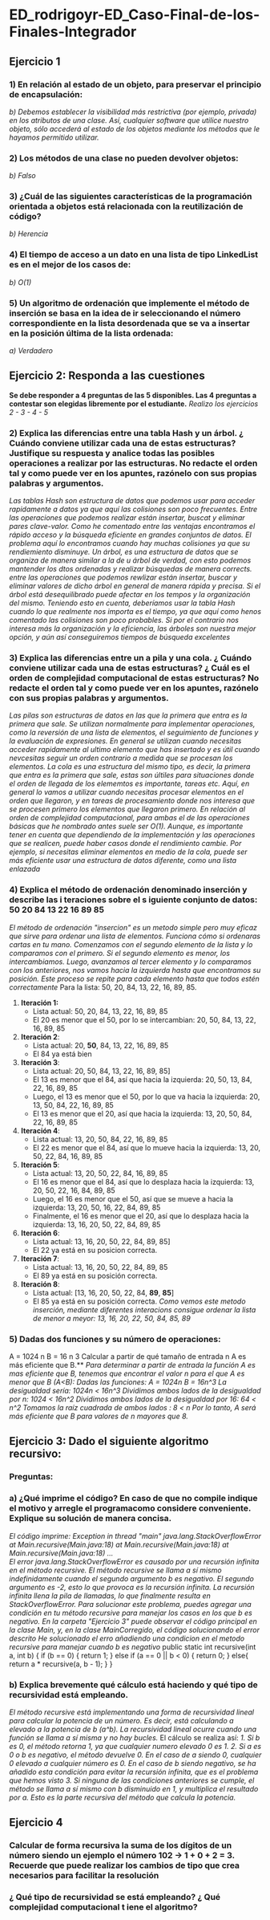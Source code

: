 # ED_rodrigoyr-ED_Caso-Final-de-los-Finales-Integrador

## Ejercicio 1
### 1) En relación al estado de un objeto, para preservar el principio de encapsulación: ###
*b)    Debemos establecer la visibilidad más restrictiva (por ejemplo, privada) en los atributos de una clase. Así, cualquier software que utilice nuestro objeto, sólo accederá al estado de los objetos mediante los métodos que le hayamos permitido utilizar.*

### 2)     Los métodos de una clase no pueden devolver objetos:
*b)    Falso*

### 3)     ¿Cuál de las siguientes características de la programación orientada a objetos está relacionada con la reutilización de código?
*b)    Herencia*

### 4)     El tiempo de acceso a un dato en una lista de tipo LinkedList es en el mejor de los casos de:
*b)    O(1)*

### 5)     Un algoritmo de ordenación que implemente el método de inserción se basa en la idea de ir seleccionando el número correspondiente en la lista desordenada que se va a insertar en la posición última de la lista ordenada:
*a)    Verdadero*

## Ejercicio 2: Responda a las cuestiones
**Se debe responder a 4 preguntas de las 5 disponibles. Las 4 preguntas a contestar son elegidas libremente por el estudiante.**
*Realizo los ejercicios 2 - 3 - 4 - 5*

### 2)     Explica las diferencias entre una tabla Hash y un árbol. ¿ Cuándo conviene utilizar cada una de estas estructuras? Justifique su respuesta y analice todas las posibles operaciones a realizar por las estructuras. No redacte el orden tal y como puede ver en los apuntes, razónelo con sus propias palabras y argumentos.
*Las tablas Hash son estructura de datos que podemos usar para acceder rapidamente a datos ya que aquí las colisiones son poco frecuentes. Entre las operaciones que podemos realizar están insertar, buscat y eliminar pares clave-valor. Como he comentado entre las ventajas encontramos el rápido acceso y la búsqueda eficiente en grandes conjuntos de datos. El problema aquí lo encontramos cuando hay muchas colisiones ya que su rendiemiento disminuye.
Un árbol, es una estructura de datos que se organiza de manera similar a la de u árbol de verdad, con esto podemos mantender los dtos ordenadas y realizar búsquedas de manera corrects. entre las operaciones que podemos rewlizar están insertar, buscar y eliminar valores de dicho árbol en general de manera rápida y precisa. Si el árbol está desequilibrado puede afectar en los tempos y la organización del mismo.
Teniendo esto en cuenta, deberíamos usar la tabla Hash cuando lo que realmente nos importa es el tiempo, ya que aquí como henos comentado las colisiones son poco probables. Si por el contrario nos interesa más la organización y la eficiencia, las árboles son nuestra mejor opción, y aún así conseguiremos tiempos de búsqueda excelentes*

### 3)     Explica las diferencias entre un a pila y una cola. ¿ Cuándo conviene utilizar cada una de estas estructuras? ¿ Cuál es el orden de complejidad computacional de estas estructuras? No redacte el orden tal y como puede ver en los apuntes, razónelo con sus propias palabras y argumentos.
*Las pilas son estructuras de datos en las que la primera que entra es la primera que sale. Se utilizan normalmente para implementar operaciones, como la reversión de una lista de elementos, el seguimiento de funciones y la evaluación de expresiones. En general se utilizan cuando necesitas acceder rapidamente al ultimo elemento que has insertado y es útil cuando nevcesitas seguir un orden contrario a medida que se procesan los elementos.
La cola es una estructura del mismo tipo, es decir, la primera que entra es la primera que sale, estas son últiles para situaciones donde el orden de llegada de los elememtos es importante, tareas etc. Aquí, en general lo vamos a utilizar cuando necesitas procesar elementos en el orden que llegaron,  y en tareas de procesamiento donde nos interesa que se procesen primero los elementos que llegaron primero.
En relación al orden de complejidad computacional, para ambas el de las operaciones básicas que he nombrado antes suele ser O(1). Aunque, es importante tener en cuenta que dependiendo de la implementación y las operaciones que se realicen, puede haber casos donde el rendimiento cambie. Por ejemplo, si necesitas eliminar elementos en medio de la cola, puede ser más eficiente usar una estructura de datos diferente, como una lista enlazada*

### 4)     Explica   el    método    de    ordenación    denominado    inserción  y describe  las i teraciones sobre el s iguiente conjunto de datos: 50 20 84 13 22 16 89 85
*El método de ordenación "insercion" es un metodo simple pero muy eficaz que sirve para ordenar una lista de elementos. Funciona cómo si ordenaras cartas en tu mano. Comenzamos con el segundo elemento de la lista y lo comparamos con el primero. Si el segundo elemento es menor, los intercambiamos. Luego, avanzamos al tercer elemento y lo comparamos con los anteriores, nos vamos hacia la izquierda hasta que encontramos su posición. Este proceso se repite para cada elemento hasta que todos estén correctamente*
Para la lista: 50, 20, 84, 13, 22, 16, 89, 85.
1. **Iteración 1:**
   - Lista actual: 50, 20, 84, 13, 22, 16, 89, 85
   - El 20 es menor que el 50, por lo se intercambian: 20, 50, 84, 13, 22, 16, 89, 85
2. **Iteración 2**:
   - Lista actual: 20, **50**, 84, 13, 22, 16, 89, 85
   - El 84 ya está bien
3. **Iteración 3**:
   - Lista actual: 20, 50, 84, 13, 22, 16, 89, 85]
   - El 13 es menor que el 84, así que hacia la izquierda: 20, 50, 13, 84, 22, 16, 89, 85
   - Luego, el 13 es menor que el 50, por lo que va hacia la izquierda: 20, 13, 50, 84, 22, 16, 89, 85
   - El 13 es menor que el 20, así que hacia la izquierda: 13, 20, 50, 84, 22, 16, 89, 85
4. **Iteración 4**:
   - Lista actual: 13, 20, 50, 84, 22, 16, 89, 85
   - El 22 es menor que el 84, así que lo mueve hacia la izquierda: 13, 20, 50, 22, 84, 16, 89, 85
5. **Iteración 5**:
   - Lista actual: 13, 20, 50, 22, 84, 16, 89, 85
   - El 16 es menor que el 84, así que lo desplaza hacia la izquierda: 13, 20, 50, 22, 16, 84, 89, 85
   - Luego, el 16 es menor que el 50, así que se mueve a hacia la izquierda: 13, 20, 50, 16, 22, 84, 89, 85
   - Finalmente, el 16 es menor que el 20, así que lo desplaza hacia la izquierda: 13, 16, 20, 50, 22, 84, 89, 85
6. **Iteración 6**:
   - Lista actual: 13, 16, 20, 50, 22, 84, 89, 85]
   - El 22 ya está en su posicion correcta.
7. **Iteración 7**:
   - Lista actual: 13, 16, 20, 50, 22, 84, 89, 85
   - El 89 ya está en su posición correcta.
8. **Iteración 8**:
   - Lista actual: [13, 16, 20, 50, 22, 84, **89**, **85**]
   - El 85 ya está en su posición correcta.
*Como vemos este metodo inserción, mediante diferentes interacions consigue ordenar la lista de menor a meyor: 13, 16, 20, 22, 50, 84, 85, 89*

### 5)     Dadas dos funciones y su número de operaciones:
A = 1024 n
B = 16 n 3
Calcular a partir de qué tamaño de entrada n A es más eficiente que B.**
*Para determinar a partir de entrada la función A es mas eficiente que B, tenemos que encontrar el valor n para el que A es menor que B (A<B):
Dadas las funciones:
A = 1024n
B = 16n^3
La desigualdad sería:
1024n < 16n^3
Dividimos ambos lados de la desigualdad por  n:
1024 < 16n^2
Dividimos ambos lados de la desigualdad por 16:
64 < n^2
Tomamos la raíz cuadrada de ambos lados :
8 < n
Por lo tanto, A será más eficiente que B para valores de n mayores que 8.*

## Ejercicio 3: Dado el siguiente algoritmo recursivo:
### Preguntas:
### a) ¿Qué imprime el código? En caso de que no compile indique el motivo y arregle el programacomo considere conveniente. Explique su solución de manera concisa.
*El código imprime:
Exception in thread "main" java.lang.StackOverflowError
	at Main.recursive(Main.java:18)
	at Main.recursive(Main.java:18)
	at Main.recursive(Main.java:18)
               ...  
El error java.lang.StackOverflowError es causado por una recursión infinita en el método recursive. El método recursive se llama a sí mismo indefinidamente cuando el segundo argumento b es negativo. El segundo argumento es -2, esto lo que provoca es la recursión infinita. La recursión infinita llena la pila de llamadas, lo que finalmente resulta en StackOverflowError.  Para solucionar este problema, puedes agregar una condición en tu método recursive para manejar los casos en los que b es negativo. En la carpeta "Ejercicio 3" puede observar el código principal en la clase Main, y, en la clase MainCorregido, el código solucionando el error descrito*
*He solucionado el erro añadiendo una condicion en el metodo recursive para manejar cuando b es negativo*
public static int recursive(int a, int b) {
    if (b == 0)
    {
        return 1;
    }
    else if (a == 0 || b < 0)
    {
        return 0;
    }
    else{
        return a * recursive(a, b - 1);
    }
}

### b) Explica brevemente qué cálculo está haciendo y qué tipo de recursividad está empleando.
*El método recursive está implementando una forma de recursividad lineal para calcular la potencia de un número. Es decir, está calculando a elevado a la potencia de b (a^b).
La recursividad lineal ocurre cuando una función se llama a sí misma y no hay bucles.*
El cálculo se realiza así:
*1. Si b es 0, el método retorna 1, ya que cualquier numero elevado 0 es 1.
2. Si a es 0 o b es negativo, el método devuelve 0. En el caso de a siendo 0, cualquier 0 elevado a cualquier número es 0. En el caso de b siendo negativo, se ha añadido esta condición para evitar la recursión infinita, que es el problema que hemos visto
3. Si ninguna de las condiciones anteriores se cumple, el método se llama a sí mismo con b disminuido en 1, y multiplica el resultado por a. Esto es la parte recursiva del método que calcula la potencia.*

## Ejercicio 4
### Calcular de forma recursiva la suma de los dígitos de un número siendo un ejemplo el número 102 -> 1 + 0 + 2 = 3. Recuerde que puede realizar los cambios de tipo que crea necesarios para facilitar la resolución
### ¿ Qué tipo de recursividad se está empleando? ¿ Qué complejidad computacional t iene el algoritmo?
